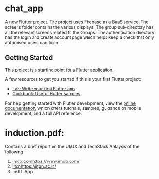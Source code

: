 # chat_app

A new Flutter project.
The project uses Firebase as a BaaS service.
The screens folder contains the various displays.
The group sub-directory has all the relevant screens related to the Groups.
The authentication directory has the login and create account page which helps keep a check that only authorised users can login.

## Getting Started

This project is a starting point for a Flutter application.

A few resources to get you started if this is your first Flutter project:

- [Lab: Write your first Flutter app](https://docs.flutter.dev/get-started/codelab)
- [Cookbook: Useful Flutter samples](https://docs.flutter.dev/cookbook)

For help getting started with Flutter development, view the
[online documentation](https://docs.flutter.dev/), which offers tutorials,
samples, guidance on mobile development, and a full API reference.

# induction.pdf:

Contains a brief report on the UI/UX and TechStack Anlaysis of the following
1. [imdb.com](https://www.imdb.com/)https://www.imdb.com/
2. [iitgn](https://iitgn.ac.in/)https://iitgn.ac.in/
3. InsIIT App
